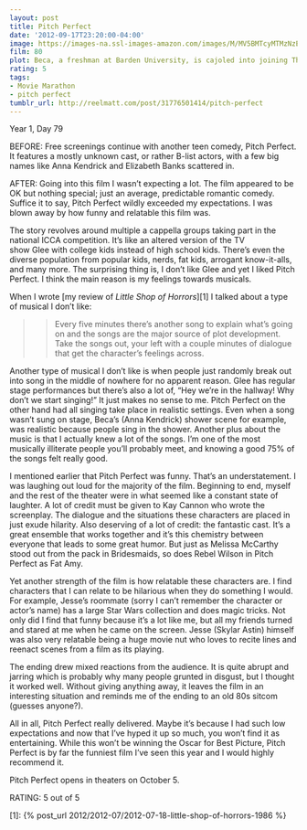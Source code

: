 ```yaml
---
layout: post
title: Pitch Perfect
date: '2012-09-17T23:20:00-04:00'
image: https://images-na.ssl-images-amazon.com/images/M/MV5BMTcyMTMzNzE5N15BMl5BanBnXkFtZTcwNzg5NjM5Nw@@._V1_UX182_CR0,0,182,268_AL_.jpg
film: 80
plot: Beca, a freshman at Barden University, is cajoled into joining The Bellas, her school’s all-girls singing group. Injecting some much needed energy into their repertoire, The Bellas take on their male rivals in a campus competition.
rating: 5
tags:
- Movie Marathon
- pitch perfect
tumblr_url: http://reelmatt.com/post/31776501414/pitch-perfect
---
```


Year 1, Day 79

BEFORE: Free screenings continue with another teen comedy, Pitch Perfect. It features a mostly unknown cast, or rather B-list actors, with a few big names like Anna Kendrick and Elizabeth Banks scattered in.

AFTER: Going into this film I wasn’t expecting a lot. The film appeared to be OK but nothing special; just an average, predictable romantic comedy. Suffice it to say, Pitch Perfect wildly exceeded my expectations. I was blown away by how funny and relatable this film was.

The story revolves around multiple a cappella groups taking part in the national ICCA competition. It’s like an altered version of the TV show Glee with college kids instead of high school kids. There’s even the diverse population from popular kids, nerds, fat kids, arrogant know-it-alls, and many more. The surprising thing is, I don’t like Glee and yet I liked Pitch Perfect. I think the main reason is my feelings towards musicals.

When I wrote [my review of *Little Shop of Horrors*][1] I talked about a type of musical I don’t like:

>>Every five minutes there’s another song to explain what’s going on and the songs are the major source of plot development. Take the songs out, your left with a couple minutes of dialogue that get the character’s feelings across.

Another type of musical I don’t like is when people just randomly break out into song in the middle of nowhere for no apparent reason. Glee has regular stage performances but there’s also a lot of, “Hey we’re in the hallway! Why don’t we start singing!” It just makes no sense to me. Pitch Perfect on the other hand had all singing take place in realistic settings. Even when a song wasn’t sung on stage, Beca’s (Anna Kendrick) shower scene for example, was realistic because people sing in the shower. Another plus about the music is that I actually knew a lot of the songs. I’m one of the most musically illiterate people you’ll probably meet, and knowing a good 75% of the songs felt really good.

I mentioned earlier that Pitch Perfect was funny. That’s an understatement. I was laughing out loud for the majority of the film. Beginning to end, myself and the rest of the theater were in what seemed like a constant state of laughter. A lot of credit must be given to Kay Cannon who wrote the screenplay. The dialogue and the situations these characters are placed in just exude hilarity. Also deserving of a lot of credit: the fantastic cast. It’s a great ensemble that works together and it’s this chemistry between everyone that leads to some great humor. But just as Melissa McCarthy stood out from the pack in Bridesmaids, so does Rebel Wilson in Pitch Perfect as Fat Amy.

Yet another strength of the film is how relatable these characters are. I find characters that I can relate to be hilarious when they do something I would. For example, Jesse’s roommate (sorry I can’t remember the character or actor’s name) has a large Star Wars collection and does magic tricks. Not only did I find that funny because it’s a lot like me, but all my friends turned and stared at me when he came on the screen. Jesse (Skylar Astin) himself was also very relatable being a huge movie nut who loves to recite lines and reenact scenes from a film as its playing.

The ending drew mixed reactions from the audience. It is quite abrupt and jarring which is probably why many people grunted in disgust, but I thought it worked well. Without giving anything away, it leaves the film in an interesting situation and reminds me of the ending to an old 80s sitcom (guesses anyone?).

All in all, Pitch Perfect really delivered. Maybe it’s because I had such low expectations and now that I’ve hyped it up so much, you won’t find it as entertaining. While this won’t be winning the Oscar for Best Picture, Pitch Perfect is by far the funniest film I’ve seen this year and I would highly recommend it.

Pitch Perfect opens in theaters on October 5.

RATING: 5 out of 5

[1]: {% post_url 2012/2012-07/2012-07-18-little-shop-of-horrors-1986 %}